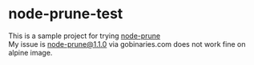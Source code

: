 # node-prune-test

This is a sample project for trying [node-prune](https://github.com/tj/node-prune)  
My issue is node-prune@1.1.0 via gobinaries.com does not work fine on alpine image.
